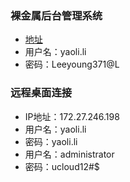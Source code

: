 ### 裸金属后台管理系统

* [地址](https://devops-uphost.ucloudadmin.com/)
* 用户名：yaoli.li
* 密码：Leeyoung371@L


### 远程桌面连接

* IP地址：172.27.246.198
* 用户名：yaoli.li
* 密码：yaoli.li
* 用户名：administrator
* 密码：ucloud12#$

